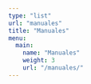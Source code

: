 ```yaml
---
type: "list"
url: "manuales"
title: "Manuales"
menu:
  main:
    name: "Manuales"
    weight: 3
    url: "/manuales/"
---
```

